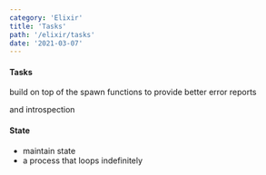 ```yaml
---
category: 'Elixir'
title: 'Tasks'
path: '/elixir/tasks'
date: '2021-03-07'
---
```


#### Tasks

build on top of the spawn functions to provide better error reports

and introspection

#### State

- maintain state
- a process that loops indefinitely
